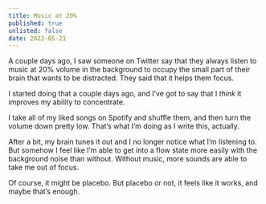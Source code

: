 ```yaml
---
title: Music at 20%
published: true
unlisted: false
date: 2022-05-21
---
```


A couple days ago, I saw someone on Twitter say that they always listen to music at 20% volume in the background to occupy the small part of their brain that wants to be distracted. They said that it helps them focus.

I started doing that a couple days ago, and I’ve got to say that I _think_ it improves my ability to concentrate.

I take all of my liked songs on Spotify and shuffle them, and then turn the volume down pretty low. That’s what I’m doing as I write this, actually.

After a bit, my brain tunes it out and I no longer notice what I’m listening to. But somehow I feel like I’m able to get into a flow state more easily with the background noise than without. Without music, more sounds are able to take me out of focus.

Of course, it might be placebo. But placebo or not, it feels like it works, and maybe that’s enough.
